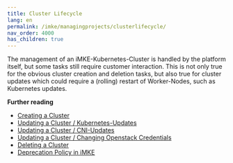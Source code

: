 ```yaml
---
title: Cluster Lifecycle
lang: en
permalink: /imke/managingprojects/clusterlifecycle/
nav_order: 4000
has_children: true
---
```


The management of an iMKE-Kubernetes-Cluster is handled by the platform itself, but some tasks still require customer interaction. This is not only true for the obvious cluster creation and deletion tasks, but also true for cluster updates which could require a (rolling) restart of Worker-Nodes, such as Kubernetes updates.

**Further reading**
* [Creating a Cluster](/imke/clusterlifecycle/creatingacluster/)
* [Updating a Cluster / Kubernetes-Updates](/imke/clusterlifecycle/upgradingacluster/)
* [Updating a Cluster / CNI-Updates](/imke/clusterlifecycle/upgradingcni/)
* [Updating a Cluster / Changing Openstack Credentials](/imke/clusterlifecycle/openstackcredentials/)
* [Deleting a Cluster](/imke/clusterlifecycle/deletingacluster/)
* [Deprecation Policy in iMKE](/imke/clusterlifecycle/deprecationpolicy/)
